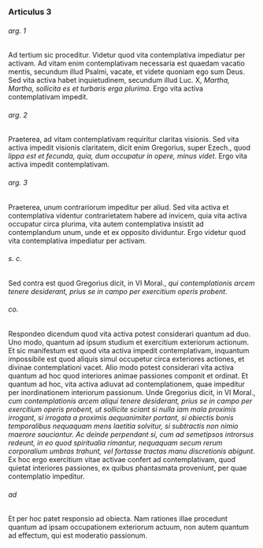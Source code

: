 ### Articulus 3

###### arg. 1
Ad tertium sic proceditur. Videtur quod vita contemplativa impediatur per activam. Ad vitam enim contemplativam necessaria est quaedam vacatio mentis, secundum illud Psalmi, vacate, et videte quoniam ego sum Deus. Sed vita activa habet inquietudinem, secundum illud Luc. X, *Martha, Martha, sollicita es et turbaris erga plurima*. Ergo vita activa contemplativam impedit.

###### arg. 2
Praeterea, ad vitam contemplativam requiritur claritas visionis. Sed vita activa impedit visionis claritatem, dicit enim Gregorius, super Ezech., quod *lippa est et fecunda, quia, dum occupatur in opere, minus videt*. Ergo vita activa impedit contemplativam.

###### arg. 3
Praeterea, unum contrariorum impeditur per aliud. Sed vita activa et contemplativa videntur contrarietatem habere ad invicem, quia vita activa occupatur circa plurima, vita autem contemplativa insistit ad contemplandum unum, unde et ex opposito dividuntur. Ergo videtur quod vita contemplativa impediatur per activam.

###### s. c.
Sed contra est quod Gregorius dicit, in VI Moral., *qui contemplationis arcem tenere desiderant, prius se in campo per exercitium operis probent*.

###### co.
Respondeo dicendum quod vita activa potest considerari quantum ad duo. Uno modo, quantum ad ipsum studium et exercitium exteriorum actionum. Et sic manifestum est quod vita activa impedit contemplativam, inquantum impossibile est quod aliquis simul occupetur circa exteriores actiones, et divinae contemplationi vacet. Alio modo potest considerari vita activa quantum ad hoc quod interiores animae passiones componit et ordinat. Et quantum ad hoc, vita activa adiuvat ad contemplationem, quae impeditur per inordinationem interiorum passionum. Unde Gregorius dicit, in VI Moral., *cum contemplationis arcem aliqui tenere desiderant, prius se in campo per exercitium operis probent, ut sollicite sciant si nulla iam mala proximis irrogant, si irrogata a proximis aequanimiter portant, si obiectis bonis temporalibus nequaquam mens laetitia solvitur, si subtractis non nimio maerore sauciantur. Ac deinde perpendant si, cum ad semetipsos introrsus redeunt, in eo quod spiritualia rimantur, nequaquam secum rerum corporalium umbras trahunt, vel fortasse tractas manu discretionis abigunt*. Ex hoc ergo exercitium vitae activae confert ad contemplativam, quod quietat interiores passiones, ex quibus phantasmata proveniunt, per quae contemplatio impeditur.

###### ad 
Et per hoc patet responsio ad obiecta. Nam rationes illae procedunt quantum ad ipsam occupationem exteriorum actuum, non autem quantum ad effectum, qui est moderatio passionum.

